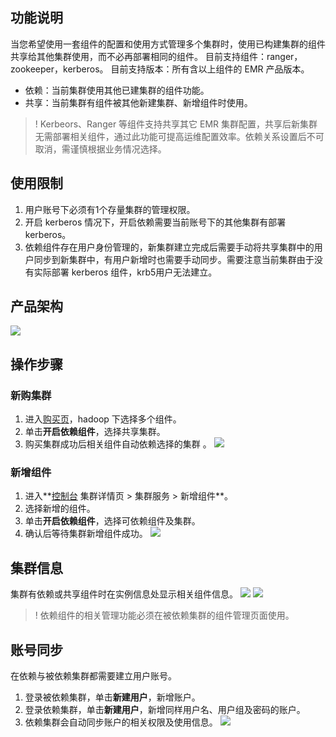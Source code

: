 ## 功能说明
当您希望使用一套组件的配置和使用方式管理多个集群时，使用已构建集群的组件共享给其他集群使用，而不必再部署相同的组件。
目前支持组件：ranger，zookeeper，kerberos。
目前支持版本：所有含以上组件的 EMR 产品版本。
- 依赖：当前集群使用其他已建集群的组件功能。
- 共享：当前集群有组件被其他新建集群、新增组件时使用。

>! Kerbeors、Ranger 等组件支持共享其它 EMR 集群配置，共享后新集群无需部署相关组件，通过此功能可提高运维配置效率。依赖关系设置后不可取消，需谨慎根据业务情况选择。

## 使用限制
1. 用户账号下必须有1个存量集群的管理权限。
2. 开启 kerberos 情况下，开启依赖需要当前账号下的其他集群有部署 kerberos。
3. 依赖组件存在用户身份管理的，新集群建立完成后需要手动将共享集群中的用户同步到新集群中，有用户新增时也需要手动同步。需要注意当前集群由于没有实际部署 kerberos 组件，krb5用户无法建立。

## 产品架构
![](https://qcloudimg.tencent-cloud.cn/raw/ac69dc82c9e7da8ab4306669076f11d3.png)

## 操作步骤
### 新购集群
1. 进入[购买页](https://buy.cloud.tencent.com/emr)，hadoop 下选择多个组件。
2. 单击**开启依赖组件**，选择共享集群。
3. 购买集群成功后相关组件自动依赖选择的集群 。
![](https://qcloudimg.tencent-cloud.cn/raw/4af4a66e90449867a9e4f3cd58b25eca.png)

### 新增组件
1. 进入**[控制台](https://console.cloud.tencent.com/emr) 集群详情页 > 集群服务 > 新增组件**。
2. 选择新增的组件。
3. 单击**开启依赖组件**，选择可依赖组件及集群。
4. 确认后等待集群新增组件成功。
![](https://qcloudimg.tencent-cloud.cn/raw/39231f20b4653f90de5c45838de2c52b.png)

## 集群信息
集群有依赖或共享组件时在实例信息处显示相关组件信息。
![](https://qcloudimg.tencent-cloud.cn/raw/90a1433463db7f1e3cadae6ffe931f17.png)
![](https://qcloudimg.tencent-cloud.cn/raw/b0fb600c225573366dee63391643fa2c.png)

>! 依赖组件的相关管理功能必须在被依赖集群的组件管理页面使用。

## 账号同步
在依赖与被依赖集群都需要建立用户账号。
1. 登录被依赖集群，单击**新建用户**，新增账户。
2. 登录依赖集群，单击**新建用户**，新增同样用户名、用户组及密码的账户。
3. 依赖集群会自动同步账户的相关权限及使用信息。
![](https://qcloudimg.tencent-cloud.cn/raw/f7f91df77bacaf897dcb51b5b658e960.png)
